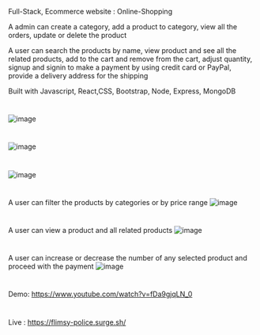 Full-Stack, Ecommerce website : Online-Shopping


A admin can create a category, add a product to category, view all the orders, update or delete the product

A user can search the products by name, view product and see all the related products, add to the cart and remove from the cart, adjust quantity, signup and signin to make a payment by using credit card or PayPal, provide a delivery address for the shipping

Built with Javascript, React,CSS, Bootstrap, Node, Express, MongoDB

#
![image](https://user-images.githubusercontent.com/54459398/107093851-9cb40e80-67cb-11eb-8ddc-22d0e66cfdbd.png)
#
![image](https://user-images.githubusercontent.com/54459398/107094041-f4527a00-67cb-11eb-9376-3847a3d044bb.png)
#
![image](https://user-images.githubusercontent.com/54459398/107094125-1fd56480-67cc-11eb-8cd7-fa83a11476c5.png)
#
A user can filter the products by categories or by price range
![image](https://user-images.githubusercontent.com/54459398/107094219-41365080-67cc-11eb-82f6-4a63daa1f914.png)
#
A user can view a product and all related products
![image](https://user-images.githubusercontent.com/54459398/107094310-6925b400-67cc-11eb-9282-76ee06d0d4d3.png)
#
A user can increase or decrease the number of any selected product and proceed with the payment
![image](https://user-images.githubusercontent.com/54459398/107094371-82c6fb80-67cc-11eb-8ea5-4683dc7a7498.png)

#
Demo: https://www.youtube.com/watch?v=fDa9gjqLN_0
#
Live : https://flimsy-police.surge.sh/
